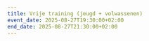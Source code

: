 ```yaml
---
title: Vrije training (jeugd + volwassenen)
event_date: 2025-08-27T19:30:00+02:00
end_date: 2025-08-27T21:30:00+02:00
---
```

